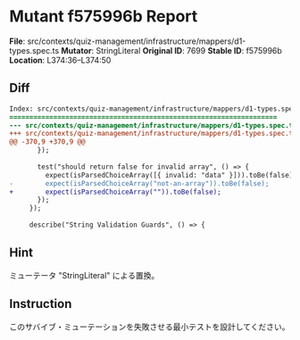 # Mutant f575996b Report

**File**: src/contexts/quiz-management/infrastructure/mappers/d1-types.spec.ts
**Mutator**: StringLiteral
**Original ID**: 7699
**Stable ID**: f575996b
**Location**: L374:36–L374:50

## Diff

```diff
Index: src/contexts/quiz-management/infrastructure/mappers/d1-types.spec.ts
===================================================================
--- src/contexts/quiz-management/infrastructure/mappers/d1-types.spec.ts	original
+++ src/contexts/quiz-management/infrastructure/mappers/d1-types.spec.ts	mutated #7699
@@ -370,9 +370,9 @@
       });
 
       test("should return false for invalid array", () => {
         expect(isParsedChoiceArray([{ invalid: "data" }])).toBe(false);
-        expect(isParsedChoiceArray("not-an-array")).toBe(false);
+        expect(isParsedChoiceArray("")).toBe(false);
       });
     });
 
     describe("String Validation Guards", () => {
```

## Hint

ミューテータ "StringLiteral" による置換。

## Instruction

このサバイブ・ミューテーションを失敗させる最小テストを設計してください。
